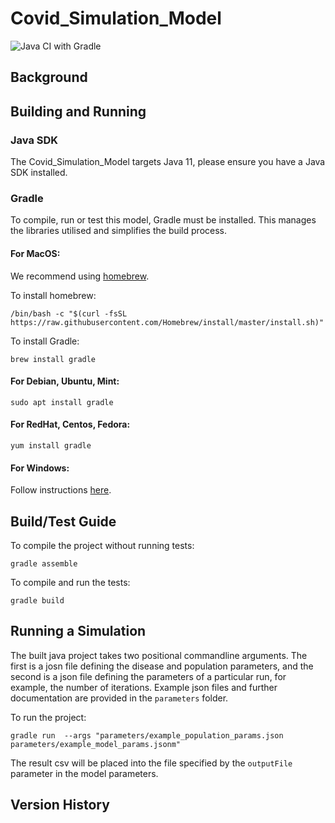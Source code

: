 # Covid_Simulation_Model

![Java CI with Gradle](https://github.com/ScottishCovidResponse/Covid_Simulation_Model/workflows/Java%20CI%20with%20Gradle/badge.svg)

## Background

## Building and Running

### Java SDK

The Covid_Simulation_Model targets Java 11, please ensure you have a Java SDK installed.

### Gradle

To compile, run or test this model, Gradle must be installed. This manages the libraries utilised and simplifies the build process.

#### For MacOS:
We recommend using [homebrew](www.brew.sh). 

To install homebrew:
```shell script
/bin/bash -c "$(curl -fsSL https://raw.githubusercontent.com/Homebrew/install/master/install.sh)"
```

To install Gradle:
```shell script
brew install gradle
```

#### For Debian, Ubuntu, Mint:
```shell script
sudo apt install gradle
``` 

#### For RedHat, Centos, Fedora:
```shell script
yum install gradle
```

#### For Windows:

Follow instructions [here](https://gradle.org/install/).

## Build/Test Guide

To compile the project without running tests:
```shell script
gradle assemble
```

To compile and run the tests:
```shell script
gradle build
```

## Running a Simulation

The built java project takes two positional commandline arguments. The first is
a josn file defining the disease and population parameters, and the second is a
json file defining the parameters of a particular run, for example, the number
of iterations. Example json files and further documentation are provided in the
`parameters` folder.

To run the project:
```shell script
gradle run  --args "parameters/example_population_params.json parameters/example_model_params.jsonm"
```

The result csv will be placed into the file specified by the `outputFile` parameter
in the model parameters.

## Version History


